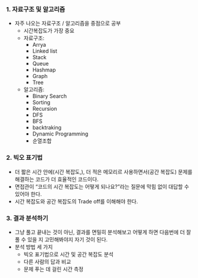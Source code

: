### 1. 자료구조 및 알고리즘

- 자주 나오는 자료구조 / 알고리즘을 중점으로 공부
    - 시간복잡도가 가장 중요
    - 자료구조:
        - Arrya
        - Linked list
        - Stack
        - Queue
        - Hashmap
        - Graph
        - Tree
    - 알고리즘:
        - Binary Search
        - Sorting
        - Recursion
        - DFS
        - BFS
        - backtraking
        - Dynamic Programming
        - 순열조합

### 2. 빅오 표기법

- 더 짧은 시간 안에(시간 복잡도,), 더 적은 메모리르 사용하면서(공간 복잡도) 문제를 해결하는 코드가 더 효율적인 코드이다.
- 면접관이 “코드의 시간 복잡도는 어떻게 되나요?”라는 질문에 막힘 없이 대답할 수 있어야 한다.
- 시간 복잡도와 공간 복잡도의 Trade off를 이해해야 한다.

### 3. 결과 분석하기

- 그냥 풀고 끝내는 것이 아닌, 결과를 면밀히 분석해보고 어떻게 하면 다음번에 더 잘 풀 수 있을 지 고민해봐야지 자기 것이 된다.
- 분석 방법 세 가지
    - 빅오 표기법으로 시간 및 공간 복잡도 분석
    - 다른 사람의 답과 비교
    - 문제 푸는 데 걸린 시간 측정